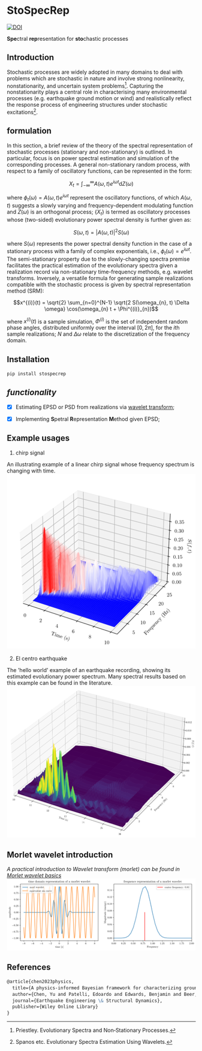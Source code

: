 # StoSpecRep

[![DOI](https://zenodo.org/badge/DOI/10.5281/zenodo.8017553.svg)](https://doi.org/10.5281/zenodo.8017553)

**Spe**ctral **rep**resentation for **sto**chastic processes

## Introduction

Stochastic processes are widely adopted in many domains to deal with problems which are stochastic in nature and involve strong nonlinearity, nonstationarity, and uncertain system problems[^1]. Capturing the nonstationarity plays a central role in characterising many environmental processes (e.g. earthquake ground motion or wind) and realistically reflect the response process of engineering structures under stochastic excitations[^2].


## formulation
In this section, a brief review of the theory of the spectral representation of stochastic processes (stationary and non-stationary) is outlined. In particular, focus is on power spectral estimation and simulation of the corresponding processes.
A general non-stationary random process, with respect to a family of oscillatory functions, can be represented in the form:


$$X_{t} = \int_{-\infty}^{\infty} A(\omega, t) e^{i \omega t} \text{d} Z(\omega)$$   


where $\phi_{t}(\omega)= A(\omega, t) e^{i \omega t}$ represent the oscillatory functions, of which $A(\omega, t)$ suggests a slowly varying and frequency-dependent modulating function and $Z(\omega)$ is an orthogonal process; $\{X_{t}\}$ is termed as oscillatory processes whose (two-sided) evolutionary power spectral density is further given as:


$$S(\omega, t) = |A(\omega, t)|^2 S(\omega)$$    


where $S(\omega)$ represents the power spectral density function in the case of a stationary process with a family of complex exponentials, i.e., $\phi_{t}(\omega)=e^{i \omega t}$. The semi-stationary property due to the slowly-changing spectra premise facilitates the practical estimation of the evolutionary spectra given a realization record via non-stationary time-frequency methods, e.g. wavelet transforms. Inversely, a versatile formula for generating sample realizations compatible with the stochastic process is given by spectral representation method (SRM):


$$x^{(i)}(t) = \sqrt{2} \sum_{n=0}^{N-1} \sqrt{2 S(\omega_{n}, t) \Delta \omega} \cos(\omega_{n} t + \Phi^{(i)}_{n})$$


where $x^{(i)}(t)$ is a sample simulation, $\Phi^{(i)}$ is the set of independent random phase angles, distributed uniformly over the interval $[0, 2 \pi]$, for the $i$th sample realizations; $N$ and $\Delta{\omega}$ relate to the discretization of the frequency domain.

## Installation

```bash
pip install stospecrep
```

## *functionality*

- [x] Estimating EPSD or PSD from realizations via [wavelet transform](notebooks/IntroductionMorletWaveletBasics.ipynb);
- [x] Implementing **S**petral **R**epresentation **M**ethod given EPSD;



## Example usages

1. chirp signal

An illustrating example of a linear chirp signal whose frequency spectrum is changing with time.
![alt text](visualizations/linearChirp_EPSD.png "linear chirp signal EPSD")


2. El centro earthquake

The 'hello world' example of an earthquake recording, showing its estimated evolutionary power spectrum. Many spectral results based on this example can be found in the literature. 
![alt text](visualizations/elcentro_EPSD.png "el centro eq EPSD")


## Morlet wavelet introduction

*A practical introduction to Wavelet transform (morlet) can be found in [Morlet wavelet basics](notebooks/IntroductionMorletWaveletBasics.ipynb)*
![alt text](visualizations/morletWavelet_illustration.png "introduction of Morelet wavelet")



## References
```markdown
@article{chen2023physics,
  title={A physics-informed Bayesian framework for characterizing ground motion process in the presence of missing data},
  author={Chen, Yu and Patelli, Edoardo and Edwards, Benjamin and Beer, Michael},
  journal={Earthquake Engineering \& Structural Dynamics},
  publisher={Wiley Online Library}
}
```

[^1]: Priestley. Evolutionary Spectra and Non‐Stationary Processes.
[^2]: Spanos etc. Evolutionary Spectra Estimation Using Wavelets.
